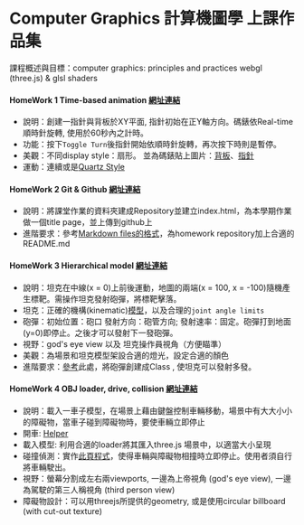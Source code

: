 # Computer Graphics 計算機圖學 上課作品集

課程概述與目標：computer graphics: principles and practices  webgl (three.js) & glsl shaders 


#### HomeWork 1 Time-based animation [網址連結](http://web.cse.ttu.edu.tw/jmchen/cg/fall17/hw1.htm)
- 說明：創建一指針與背板於XY平面, 指針初始在正Y軸方向。碼錶依Real-time順時針旋轉, 使用於60秒內之計時。
- 功能：按下`Toggle Turn`後指針開始依順時針旋轉，再次按下時則是暫停。
- 美觀：不同display style：扇形。 並為碼錶貼上圖片：[背板](https://i.imgur.com/Q1NeB5J.png)、[指針](https://i.imgur.com/QpvBr1S.png)
- 運動：連續或是[Quartz Style](https://www.youtube.com/watch?v=zBflo3UG6Og)


#### HomeWork 2 Git & Github [網址連結](http://web.cse.ttu.edu.tw/jmchen/cg/fall17/hw2-0.htm)
- 說明：將課堂作業的資料夾建成Repository並建立index.html，為本學期作業做一個title page，並上傳到github上
- 進階要求：參考[Markdown files的格式](https://help.github.com/articles/basic-writing-and-formatting-syntax/)，為homework repository加上合適的README.md 


#### HomeWork 3 Hierarchical model [網址連結](http://web.cse.ttu.edu.tw/jmchen/cg/fall17/hw3.htm)
- 說明：坦克在中線(x = 0)上前後運動，地圖的兩端(x = 100, x = -100)隨機產生標靶。需操作坦克發射砲彈，將標靶擊落。
- 坦克：正確的機構(kinematic)[模型](http://web.cse.ttu.edu.tw/jmchen/cg/fall17/tank.html)，以及合理的`joint angle limits`
- 砲彈：初始位置：砲口 發射方向：砲管方向; 發射速率：固定。砲彈打到地面(y=0)即停止。之後才可以發射下一發砲彈。
- 視野：god's eye view 以及 坦克操作員視角（方便瞄準）
- 美觀：為場景和坦克模型架設合適的燈光，設定合適的顏色
- 進階要求：[參考](https://docs.google.com/presentation/d/17tTiIvHCruuUXcSnboq1dPTnf0tQtg53xqUdj3nE2zw/edit#slide=id.p)此處，將砲彈創建成Class , 使坦克可以發射多發。


#### HomeWork 4 OBJ loader, drive, collision [網址連結](http://web.cse.ttu.edu.tw/jmchen/cg/fall17/hw4.htm)
- 說明：載入一車子模型，在場景上藉由鍵盤控制車輛移動，場景中有大大小小的障礙物，當車子碰到障礙物時，要使車輛立即停止
- 開車: [Helper](https://docs.google.com/presentation/d/1dkUZC6EzHXr9WJ_oqd0d9RqcIMzdXeOQoyIGgqwxP80/edit)
- 載入模型: 利用合適的loader將其匯入three.js 場景中，以適當大小呈現
- 碰撞偵測：實作[此頁程式](https://docs.google.com/presentation/d/1vevW4pg9LDJlxUDB-xDjUM1k9Hfu4NXv9s1r3UC3ygQ/edit)，使得車輛與障礙物相撞時立即停止。使用者須自行將車輛駛出。
- 視野：螢幕分割成左右兩viewports,  一邊為上帝視角 (god's eye view), 一邊為駕駛的第三人稱視角 (third person view)
- 障礙物設計：可以用threejs所提供的geometry, 或是使用circular billboard (with cut-out texture)

